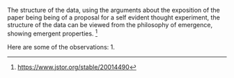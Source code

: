 The structure of the data, using the arguments about the exposition of the paper being being of a proposal for a self evident thought experiment, the structure of the data can be viewed from the philosophy of emergence, showing emergent properties. [^emergent properties]

Here are some of the observations:
1. 


[^emergent properties]: https://www.jstor.org/stable/20014490